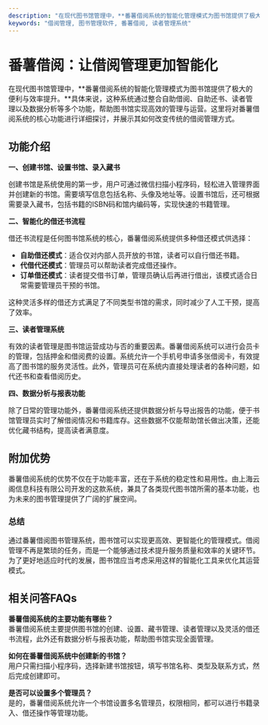 ```yaml
---
description: "在现代图书馆管理中，**番薯借阅系统的智能化管理模式为图书馆提供了极大的便利与效率提升。**具体来说，这种系统通过整合自助借阅、自助还书、读者管理以及数据分析等多个功能，帮助图书馆实现高效的管理与运营。这里将对番薯借阅系统的核心功能进行详细探讨，并展示其如何改变传统的借阅管理方式。"
keywords: "借阅管理, 图书管理软件, 番薯借阅, 读者管理系统"
---
```

# 番薯借阅：让借阅管理更加智能化

在现代图书馆管理中，**番薯借阅系统的智能化管理模式为图书馆提供了极大的便利与效率提升。**具体来说，这种系统通过整合自助借阅、自助还书、读者管理以及数据分析等多个功能，帮助图书馆实现高效的管理与运营。这里将对番薯借阅系统的核心功能进行详细探讨，并展示其如何改变传统的借阅管理方式。

## 功能介绍

**一、创建书馆、设置书馆、录入藏书**

创建书馆是系统使用的第一步，用户可通过微信扫描小程序码，轻松进入管理界面并创建新的书馆。需要填写信息包括名称、头像及地址等。设置书馆后，还可根据需要录入藏书，包括书籍的ISBN码和馆内编码等，实现快速的书籍管理。

**二、智能化的借还书流程**

借还书流程是任何图书馆系统的核心，番薯借阅系统提供多种借还模式供选择：

- **自助借还模式**：适合仅对内部人员开放的书馆，读者可以自行借还书籍。
- **代借代还模式**：管理员可以帮助读者完成借还操作。
- **订单借还模式**：读者提交借书订单，管理员确认后再进行借出，该模式适合日常需要管理员干预的书馆。

这种灵活多样的借还方式满足了不同类型书馆的需求，同时减少了人工干预，提高了效率。

**三、读者管理系统**

有效的读者管理是图书馆运营成功与否的重要因素。番薯借阅系统可以进行会员卡的管理，包括押金和借阅费的设置。系统允许一个手机号申请多张借阅卡，有效提高了图书馆的服务灵活性。此外，管理员可在系统内直接处理读者的各种问题，如代还书和查看借阅历史。

**四、数据分析与报表功能**

除了日常的管理功能外，番薯借阅系统还提供数据分析与导出报告的功能，便于书馆管理员实时了解借阅情况和书籍库存。这些数据不仅能帮助馆长做出决策，还能优化藏书结构，提高读者满意度。

## 附加优势

番薯借阅系统的优势不仅在于功能丰富，还在于系统的稳定性和易用性。由上海云阁信息科技有限公司开发的这款系统，兼具了各类现代图书馆所需的基本功能，也为未来的图书管理提供了广阔的扩展空间。

### 总结

通过番薯借阅图书管理系统，图书馆可以实现更高效、更智能化的管理模式。借阅管理不再是繁琐的任务，而是一个能够通过技术提升服务质量和效率的关键环节。为了更好地适应时代的发展，图书馆应当考虑采用这样的智能化工具来优化其运营模式。

## 相关问答FAQs

**番薯借阅系统的主要功能有哪些？**  
番薯借阅系统主要提供图书馆的创建、设置、藏书管理、读者管理以及灵活的借还书流程，此外还有数据分析与报表功能，帮助图书馆实现全面管理。

**如何在番薯借阅系统中创建新的书馆？**  
用户只需扫描小程序码，选择新建书馆按钮，填写书馆名称、类型及联系方式，然后完成创建即可。

**是否可以设置多个管理员？**  
是的，番薯借阅系统允许一个书馆设置多名管理员，权限相同，都可以进行书籍录入、借还操作等管理功能。

